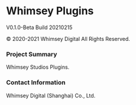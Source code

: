 # Whimsey Plugins
V0.1.0-Beta Build 20210215

© 2020-2021 Whimsey Digital All Rights Reserved.

### Project Summary
Whimsey Studios Plugins.

### Contact Information
Whimsey Digital (Shanghai) Co., Ltd.
